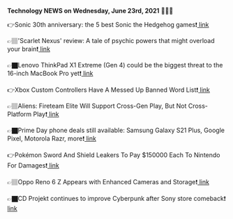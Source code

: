 <b>Technology NEWS on Wednesday, June 23rd, 2021</b> 📡📡📡 

👉Sonic 30th anniversary: the 5 best Sonic the Hedgehog games❗️<a href='https://techblock.club/?p=12697'> link</a>

👉🏽'Scarlet Nexus' review: A tale of psychic powers that might overload your brain❗️<a href='https://techblock.club/?p=12699'> link</a>

👉🏿Lenovo ThinkPad X1 Extreme (Gen 4) could be the biggest threat to the 16-inch MacBook Pro yet❗️<a href='https://techblock.club/?p=12701'> link</a>

👉Xbox Custom Controllers Have A Messed Up Banned Word List❗️<a href='https://techblock.club/?p=12703'> link</a>

👉🏽Aliens: Fireteam Elite Will Support Cross-Gen Play, But Not Cross-Platform Play❗️<a href='https://techblock.club/?p=12705'> link</a>

👉🏿Prime Day phone deals still available: Samsung Galaxy S21 Plus, Google Pixel, Motorola Razr, more❗️<a href='https://techblock.club/?p=12707'> link</a>

👉Pokémon Sword And Shield Leakers To Pay $150000 Each To Nintendo For Damages❗️<a href='https://techblock.club/?p=12709'> link</a>

👉🏽Oppo Reno 6 Z Appears with Enhanced Cameras and Storage❗️<a href='https://techblock.club/?p=12711'> link</a>

👉🏿CD Projekt continues to improve Cyberpunk after Sony store comeback❗️<a href='https://techblock.club/?p=12713'> link</a>

